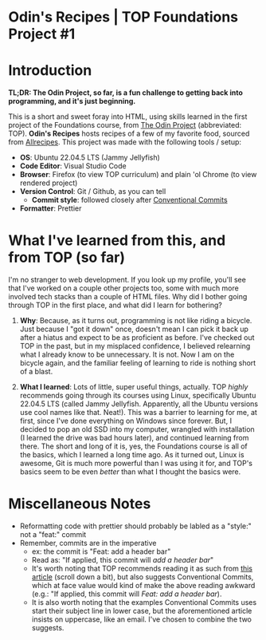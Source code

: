 Odin's Recipes | TOP Foundations Project #1
===============================

# Introduction

**TL;DR: The Odin Project, so far, is a fun challenge to getting back into programming, and it's just beginning.**

This is a short and sweet foray into HTML, using skills learned in the first project of the Foundations course, from [The Odin Project](https://www.theodinproject.com/lessons/foundations-recipes) (abbreviated: TOP). **Odin's Recipes** hosts recipes of a few of my favorite food, sourced from [Allrecipes](https://www.allrecipes.com). This project was made with the following tools / setup:

* **OS**: Ubuntu 22.04.5 LTS (Jammy Jellyfish)
* **Code Editor**: Visual Studio Code
* **Browser**: Firefox (to view TOP curriculum) and plain 'ol Chrome (to view rendered project)
* **Version Control**: Git / Github, as you can tell
  * **Commit style**: followed closely after [Conventional Commits](https://www.conventionalcommits.org/en/v1.0.0/)
* **Formatter**: Prettier


# What I've learned from this, and from TOP (so far)

I'm no stranger to web development. If you look up my profile, you'll see that I've worked on a couple other projects too, some with much more involved tech stacks than a couple of HTML files. Why did I bother going through TOP in the first place, and what did I learn for bothering?

1. **Why**: Because, as it turns out, programming is not like riding a bicycle. Just because I "got it down" once, doesn't mean I can pick it back up after a hiatus and expect to be as proficient as before. I've checked out TOP in the past, but in my misplaced confidence, I believed relearning what I already know to be unnecessary. It is not. Now I am on the bicycle again, and the familiar feeling of learning to ride is nothing short of a blast.

2. **What I learned**: Lots of little, super useful things, actually. TOP *highly* recommends going through its courses using Linux, specifically Ubuntu 22.04.5 LTS (called Jammy Jellyfish. Apparently, all the Ubuntu versions use cool names like that. Neat!). This was a barrier to learning for me, at first, since I've done everything on Windows since forever. But, I decided to pop an old SSD into my computer, wrangled with installation (I learned the drive was bad hours later), and continued learning from there. The short and long of it is, yes, the Foundations course is all of the basics, which I learned a long time ago. As it turned out, Linux is awesome, Git is much more powerful than I was using it for, and TOP's basics seem to be even *better* than what I thought the basics were.

# Miscellaneous Notes

* Reformatting code with prettier should probably be labled as a "style:" not a "feat:" commit
* Remember, commits are in the imperative
  * ex: the commit is "Feat: add a header bar"
  * Read as: "If applied, this commit will *add a header bar*"
  * It's worth noting that TOP recommends reading it as such from [this article](https://cbea.ms/git-commit/#imperative) (scroll down a bit), but also suggests Conventional Commits, which at face value would kind of make the above reading awkward (e.g.: "If applied, this commit will *Feat: add a header bar*).
  * It is also worth noting that the examples Conventional Commits uses start their subject line in lower case, but the aforementioned article insists on uppercase, like an email. I've chosen to combine the two suggests.